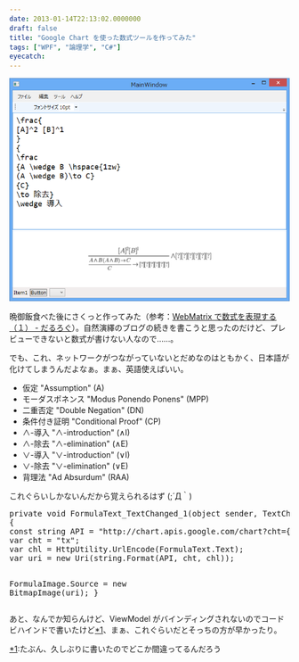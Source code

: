 ```yaml
---
date: 2013-01-14T22:13:02.0000000
draft: false
title: "Google Chart を使った数式ツールを作ってみた"
tags: ["WPF", "論理学", "C#"]
eyecatch: 
---
```

<p><span itemscope itemtype="http://schema.org/Photograph"><img src="20130114215958.png" alt="f:id:daruyanagi:20130114215958p:plain" title="f:id:daruyanagi:20130114215958p:plain" class="hatena-fotolife" itemprop="image"></span></p><p>晩御飯食べた後にさくっと作ってみた（参考：<a href="https://blog.daruyanagi.jp/entry/2012/11/16/042840">WebMatrix &#x3067;&#x6570;&#x5F0F;&#x3092;&#x8868;&#x73FE;&#x3059;&#x308B;&#xFF08;&#xFF11;&#xFF09; - &#x3060;&#x308B;&#x308D;&#x3050;</a>）。自然演繹のブログの続きを書こうと思ったのだけど、プレビューできないと数式が書けない人なので……。</p><p>でも、これ、ネットワークがつながっていないとだめなのはともかく、日本語が化けてしまうんだよなぁ。まぁ、英語使えばいい。</p>

<ul>
<li>仮定 "Assumption" (A)</li>
<li>モーダスポネンス "Modus Ponendo Ponens" (MPP)</li>
<li>二重否定 "Double Negation" (DN)</li>
<li>条件付き証明 "Conditional Proof" (CP)</li>
<li>∧-導入 "∧-introduction" (∧I)</li>
<li>∧-除去 "∧-elimination" (∧E)</li>
<li>∨-導入 "∨-introduction" (∨I)</li>
<li>∨-除去 "∨-elimination" (∨E)</li>
<li>背理法 "Ad Absurdum" (RAA)</li>
</ul><p>これぐらいしかないんだから覚えられるはず (;´Д｀)</p>
<pre class="code lang-cs" data-lang="cs" data-unlink><span class="synType">private</span> <span class="synType">void</span> FormulaText_TextChanged_1(<span class="synType">object</span> sender, TextChangedEventArgs e)
{
<span class="synType">const</span> <span class="synType">string</span> API = <span class="synConstant">&quot;http://chart.apis.google.com/chart?cht={0}&amp;chl={1}&quot;</span>;
var cht = <span class="synConstant">&quot;tx&quot;</span>;
var chl = HttpUtility.UrlEncode(FormulaText.Text);
var uri = <span class="synStatement">new</span> Uri(<span class="synType">string</span>.Format(API, cht, chl));

FormulaImage.Source = <span class="synStatement">new</span> BitmapImage(uri);
}
</pre><p>あと、なんでか知らんけど、ViewModel がバインディングされないのでコードビハインドで書いたけど<a href="#f-2b762d13" name="fn-2b762d13" title="たぶん、久しぶりに書いたのでどこか間違ってるんだろう">*1</a>、まぁ、これぐらいだとそっちの方が早かったり。</p>
<div class="footnote">
<p class="footnote"><a href="#fn-2b762d13" name="f-2b762d13" class="footnote-number">*1</a><span class="footnote-delimiter">:</span><span class="footnote-text">たぶん、久しぶりに書いたのでどこか間違ってるんだろう</span></p>
</div>